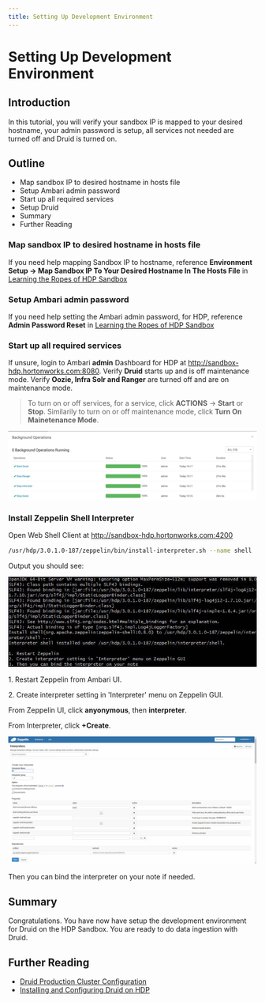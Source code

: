 ```yaml
---
title: Setting Up Development Environment
---
```


# Setting Up Development Environment

## Introduction

In this tutorial, you will verify your sandbox IP is mapped to your desired hostname, your admin password is setup, all services not needed are turned off and Druid is turned on.

## Outline

- Map sandbox IP to desired hostname in hosts file
- Setup Ambari admin password
- Start up all required services
- Setup Druid
- Summary
- Further Reading

### Map sandbox IP to desired hostname in hosts file

If you need help mapping Sandbox IP to hostname, reference **Environment
Setup -> Map Sandbox IP To Your Desired Hostname In The Hosts File** in [Learning the Ropes of HDP Sandbox](https://hortonworks.com/tutorial/learning-the-ropes-of-the-hortonworks-sandbox/)

### Setup Ambari admin password

If you need help setting the Ambari admin password, for HDP, reference **Admin Password Reset** in [Learning the Ropes of HDP Sandbox](https://hortonworks.com/tutorial/learning-the-ropes-of-the-hortonworks-sandbox/)

### Start up all required services

If unsure, login to Ambari **admin** Dashboard for HDP at http://sandbox-hdp.hortonworks.com:8080. Verify **Druid** starts up and is off maintenance mode. Verify **Oozie, Infra Solr and Ranger** are turned off and are on maintenance mode.

> To turn on or off services, for a service, click **ACTIONS** -> **Start** or **Stop**. Similarily to turn on or off maintenance mode, click **Turn On Mainetenance Mode**.

![start-needed-services](assets/images/started-needed-services.jpg)

### Install Zeppelin Shell Interpreter

Open Web Shell Client at http://sandbox-hdp.hortonworks.com:4200

~~~bash
/usr/hdp/3.0.1.0-187/zeppelin/bin/install-interpreter.sh --name shell
~~~

Output you should see:

![install-interpreter-shell](assets/images/install-interpreter-shell.jpg)

1\. Restart Zeppelin from Ambari UI.

2\. Create interpreter setting in 'Interpreter' menu on Zeppelin GUI.

From Zeppelin UI, click **anyonymous**, then **interpreter**.

From Interpreter, click **+Create**.

![create-shell-interpreter-setting](assets/images/create-shell-interpreter-setting.jpg)

Then you can bind the interpreter on your note if needed.

## Summary

Congratulations. You have now have setup the development environment for Druid on the HDP Sandbox. You are ready to do data ingestion with Druid.

## Further Reading

- [Druid Production Cluster Configuration](http://druid.io/docs/latest/configuration/production-cluster.html)
- [Installing and Configuring Druid on HDP](https://docs.hortonworks.com/HDPDocuments/HDP2/HDP-2.6.4/bk_data-access/content/ch_using-druid.html)
